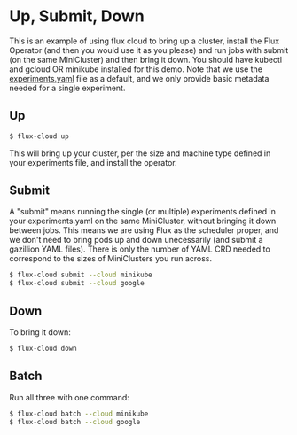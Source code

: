 # Up, Submit, Down

This is an example of using flux cloud to bring up a cluster, install the Flux Operator
(and then you would use it as you please) and run jobs with submit (on the same
MiniCluster) and then bring it down.
You should have kubectl and gcloud OR minikube installed for this demo. Note that
we use the [experiments.yaml](experiments.yaml) file as a default,
and we only provide basic metadata needed for a single experiment.

## Up

```bash
$ flux-cloud up
```

This will bring up your cluster, per the size and machine type defined
in your experiments file, and install the operator.

## Submit

A "submit" means running the single (or multiple) experiments defined in your
experiments.yaml on the same MiniCluster, without bringing it down between jobs.
This means we are using Flux as the scheduler proper, and we don't need to bring pods
up and down unecessarily (and submit a gazillion YAML files). There is only the number
of YAML CRD needed to correspond to the sizes of MiniClusters you run across.

```bash
$ flux-cloud submit --cloud minikube
$ flux-cloud submit --cloud google
```

## Down

To bring it down:

```bash
$ flux-cloud down
```

## Batch

Run all three with one command:

```bash
$ flux-cloud batch --cloud minikube
$ flux-cloud batch --cloud google
```
